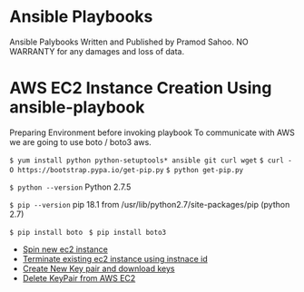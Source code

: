 # Ansible Playbooks
Ansible Palybooks Written and Published by Pramod Sahoo. NO WARRANTY for any damages and loss of data.

# AWS EC2 Instance Creation Using ansible-playbook

Preparing Environment before invoking playbook
To communicate with AWS we are going to use boto / boto3 aws.

  ``$ yum install python python-setuptools* ansible git curl wget``
  ``$ curl -O https://bootstrap.pypa.io/get-pip.py``
  ``$ python get-pip.py ``

  ``$ python --version``
  Python 2.7.5

  ``$ pip --version``
  pip 18.1 from /usr/lib/python2.7/site-packages/pip (python 2.7)

  ``$ pip install boto ``
  ``$ pip install boto3 ``

- [Spin new ec2 instance](https://github.com/pramodksahoo/ansible/blob/master/EC2/spinawsec2.yml)
- [Terminate existing ec2 instance using instnace id](https://github.com/pramodksahoo/ansible/blob/master/EC2/terminate.yml)
- [Create New Key pair and download keys](https://github.com/pramodksahoo/ansible/blob/master/EC2/createnewkeypair.yml)
- [Delete KeyPair from AWS EC2](https://github.com/pramodksahoo/ansible/blob/master/EC2/removekeypair.yml)

